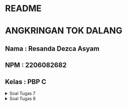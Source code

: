 # README

# ANGKRINGAN TOK DALANG

## Nama    : Resanda Dezca Asyam

## NPM     : 2206082682

## Kelas   : PBP C

<details>

<summary> Soal Tugas 7 </summary>


Pertanyaan: 

1. Apa perbedaan utama antara stateless dan stateful widget dalam konteks pengembangan aplikasi Flutter?

    Stateless widget dalam Flutter adalah widget yang tidak memiliki keadaan internal yang berubah, cocok untuk tampilan statis, seperti teks dan gambar. Mereka tidak dapat merespons perubahan keadaan. Sementara itu, stateful widget memiliki keadaan internal yang dapat berubah selama masa hidupnya dan cocok untuk tampilan dinamis yang memerlukan respons terhadap perubahan keadaan, seperti input pengguna atau animasi. Mereka menggunakan kelas state terpisah untuk menyimpan dan mengelola keadaan, dan mereka dapat merender ulang diri mereka sendiri sesuai kebutuhan saat keadaan berubah.

2. Sebutkan seluruh widget yang kamu gunakan untuk menyelesaikan tugas ini dan jelaskan fungsinya masing-masing.

    * **MyApp** yang digunakan sebagai root dari aplikasi ini dan membungkus seluruh widget yang ada pada aplikasi ini. Widget ini yang dijalankan pada program utama
    * **MaterialApp** yang digunakan untuk mengatur konfigurasi global aplikasi dan menyediakan kerangka kerja untuk membangun aplikasi.
    * **MyHomePage** yang merupakan widget halaman utama aplikasi
    * **Scaffold** yang menyediakan struktur dasar untuk tampilan halaman.
    * **AppBar** yang menampilkan header atas aplikasi dengan judul.
    * **SingleChildScrollView** yang membuat konten dapat melakukan scrolling.
    * **Padding** yang menambahkan padding ke konten.
    * **Column** yang mengatur posisi children widget secara vertikal.
    * **Text** yang menampilkan teks dengan gaya tertentu.
    * **GridView.count** yang digunakan untuk mengatur tampilan berupa grid layout.
    * **ShopCard** untuk menampilkan card tombol Lihat Item, Tambah Item, dan Logout.
    * **Material** yang digunakan untuk mengatur warna latar belakang dan tampilan dasar untuk kartu.
    * **InkWell** yang memungkinkan area kartu menjadi responsif terhadap sentuhan pengguna, sehingga dapat mendeteksi ketika kartu ditekan.
    * **Container** yang digunakan untuk mengatur struktur konten dalam kotak dengan padding yang telah ditentukan.
    * **Center** yang digunakan untuk mengatur konten di tengah kartu.
    * **Icon** widget yang menampilkan ikon tertentu.
    * **SnackBar** yang digunakan untuk menampilkan pesan kepada pengguna.

3. Jelaskan bagaimana cara kamu mengimplementasikan checklist di atas secara step-by-step (bukan hanya sekadar mengikuti tutorial)

    1. Membuat sebuah program Flutter baru dengan tema inventory seperti tugas-tugas sebelumnya.

        Pertama-tama saya membuat sebuah flutter project dengan perintah berikut


        ```shell
        flutter create angkringan_tok_dalang
        cd angkringan_tok_dalang
        ```

        Setelah project dibentuk, saya membuat file bernama `menu.dart` pada direktori `angkringan_tok_dalang/lib` dan mengimport package `material.dart` dari flutter. Kemudian saya memindadhkan class `MyHomePage` dan `_MyHomePageState` pada `main.dart` ke `menu.dart`. Kemudian saya melakukan import menu.dart ke main.dart agar dapat mengenali class `MyHomePage` yang sudah dipindahkan.

    2. Membuat tiga tombol sederhana dengan ikon dan teks untuk:

        Untuk membuat tiga tombol sederhana, saya terlebih dahulu mengubah warna tema aplikasi menjadi Indigo. Kemudian pada class `MyHomePage` di main.dart, saya menghapus `MyHomePage(title: 'Flutter Demo Home Page')`. Pada `menu.dart`, saya mengubah state menjadi stateless agar statis dan meningkatkan performa aplikasi. Saya juga melakukan perubahan  pada bagian `({super.key, required this.title})` menjadi `({Key? key}) : super(key: key);`. Setelah itu, saya menghapus kode pada class tersebut dari final string title hingga kebawah. Untuk membuat objek informasi itemnya, saya membuat class `ShopItem` yang memiliki atribut nama dan icon.pada class `MyHomePage`, saya menambahkan kode berikut untuk menampilkan card pada halaman utama.


        ```dart
        final List<ShopItem> items = [
            ShopItem("Lihat Item", Icons.checklist, Colors.blue),
            ShopItem("Tambah Item", Icons.add_shopping_cart, const Color.green),
            ShopItem("Logout", Icons.logout, Colors.red),
          ];
        ```

        Kemudian untuk mempercantik tampilan, saya membuat AppBar, dan membuat agar tampilan pada isi halaman page dapat di scroll serta membuat agar card yang ditampilkan tertata dengan rapi menggunakan GridView. Lalu saya juga membuat class baru bernama `ShopCard` untuk membungkus ShopItem dengan card. Pada kelas tersebut, terdapat atribut ShopItem dan memiliki widget-widget yang dibutuhkan untuk membentuk sebuah card.

    3. Memunculkan Snackbar dengan tulisan:

        Untuk menampilkan snackbar ketika tombol ditekan, saya menambahkan widget InkWell yang dapat menerima respon sentuhan dari user, setelah itu saya melakukan action dengan menampilkan Widget SnackBar yang berisi teks berdasarkan ShopItem yang ditekan. Berikut adalah kodenya

        ```dart
        InkWell(
                // Area responsive terhadap sentuhan
                onTap: () {
                  // Memunculkan SnackBar ketika diklik
                  ScaffoldMessenger.of(context)
                    ..hideCurrentSnackBar()
                    ..showSnackBar(SnackBar(
                        content: Text("Kamu telah menekan tombol ${item.name}!")));
                },
        ```
</details>

<details>

<summary> Soal Tugas 8 </summary>

Pertanyaan: 

1. Jelaskan perbedaan antara Navigator.push() dan Navigator.pushReplacement(), disertai dengan contoh mengenai penggunaan kedua metode tersebut yang tepat!

`Navigator.push()` dan `Navigator.pushReplacement()` adalah dua metode navigasi yang berbeda dalam Flutter.

 1. **Navigator.push():**
   - `Navigator.push()` digunakan untuk menempatkan halaman baru di atas tumpukan halaman saat ini.
   - Ini menambahkan halaman baru ke tumpukan halaman sehingga pengguna dapat kembali ke halaman sebelumnya.
   - Contoh penggunaan: Navigasi ke halaman baru dan membiarkan pengguna kembali ke halaman sebelumnya.

     ```dart
     Navigator.push(
       context,
       MaterialPageRoute(builder: (context) => NewPage()),
     );
     ```

 2. **Navigator.pushReplacement():**
   - `Navigator.pushReplacement()` digunakan untuk menggantikan halaman saat ini dengan halaman baru di tumpukan halaman.
   - Ini berguna ketika Anda ingin menggantikan halaman saat ini dengan halaman baru dan tidak ingin pengguna kembali ke halaman sebelumnya.
   - Contoh penggunaan: Navigasi ke halaman baru dan menggantikan halaman saat ini sehingga pengguna tidak dapat kembali ke halaman sebelumnya.

     ```dart
     Navigator.pushReplacement(
       context,
       MaterialPageRoute(builder: (context) => NewPage()),
     );
     ```

 Contoh lebih lengkap:

```dart
import 'package:flutter/material.dart';

class HomePage extends StatelessWidget {
  @override
  Widget build(BuildContext context) {
    return Scaffold(
      appBar: AppBar(
        title: Text('Home'),
      ),
      body: Center(
        child: ElevatedButton(
          onPressed: () {
            // Menggunakan Navigator.push() untuk menambah halaman baru
            Navigator.push(
              context,
              MaterialPageRoute(builder: (context) => NewPage()),
            );
          },
          child: Text('Go to New Page'),
        ),
      ),
    );
  }
}

class NewPage extends StatelessWidget {
  @override
  Widget build(BuildContext context) {
    return Scaffold(
      appBar: AppBar(
        title: Text('New Page'),
      ),
      body: Center(
        child: ElevatedButton(
          onPressed: () {
            // Menggunakan Navigator.pushReplacement() untuk menggantikan halaman saat ini
            Navigator.pushReplacement(
              context,
              MaterialPageRoute(builder: (context) => AnotherPage()),
            );
          },
          child: Text('Replace with Another Page'),
        ),
      ),
    );
  }
}

class AnotherPage extends StatelessWidget {
  @override
  Widget build(BuildContext context) {
    return Scaffold(
      appBar: AppBar(
        title: Text('Another Page'),
      ),
      body: Center(
        child: Text('This is Another Page'),
      ),
    );
  }
}

void main() {
  runApp(
    MaterialApp(
      home: HomePage(),
    ),
  );
}
```

Dalam contoh di atas, ketika tombol pada halaman `NewPage` ditekan, kita menggunakan `Navigator.pushReplacement()` untuk menggantikan `NewPage` dengan `AnotherPage`, sehingga pengguna tidak dapat kembali ke `NewPage`.


2. Jelaskan masing-masing layout widget pada Flutter dan konteks penggunaannya masing-masing!

    Flutter menyediakan berbagai jenis widget untuk mengatur tata letak dan struktur UI. Berikut adalah beberapa layout widget utama di Flutter dan konteks penggunaan masing-masing:

    1. **Container:**
    - **Konteks Penggunaan:** `Container` digunakan untuk mengelompokkan dan mendekorasi widget lain. Ini dapat berisi satu widget atau banyak widget, dan dapat dikonfigurasi dengan berbagai properti seperti padding, margin, dan dekorasi.

     ```dart
     Container(
       padding: EdgeInsets.all(16.0),
       margin: EdgeInsets.symmetric(vertical: 10.0),
       decoration: BoxDecoration(
         color: Colors.blue,
         borderRadius: BorderRadius.circular(8.0),
       ),
       child: Text('Hello, Flutter!'),
     )
     ```

    2. **Row dan Column:**
    - **Konteks Penggunaan:** `Row` digunakan untuk mengatur widget horizontal secara sejajar, sementara `Column` digunakan untuk mengatur widget secara vertikal. Keduanya sangat berguna untuk menyusun widget secara berderet.

     ```dart
     Row(
       children: [
         Icon(Icons.star),
         Text('5.0'),
       ],
     )

     Column(
       children: [
         Text('Title'),
         Text('Subtitle'),
       ],
     )
     ```

    3. **ListView dan GridView:**
    - **Konteks Penggunaan:** `ListView` digunakan untuk menampilkan daftar widget secara bergulir, sementara `GridView` digunakan untuk menampilkan daftar widget dalam bentuk grid. Mereka berguna untuk menangani daftar atau kumpulan data.

     ```dart
     ListView(
       children: [
         ListTile(title: Text('Item 1')),
         ListTile(title: Text('Item 2')),
         // ...
       ],
     )

     GridView.builder(
       gridDelegate: SliverGridDelegateWithFixedCrossAxisCount(
         crossAxisCount: 2,
       ),
       itemBuilder: (context, index) => Text('Item $index'),
       itemCount: 10,
     )
     ```

    4. **Stack:**
    - **Konteks Penggunaan:** `Stack` digunakan untuk menumpuk widget di atas satu sama lain. Ini berguna untuk membuat tumpukan visual, seperti overlay atau elemen tumpukan.

     ```dart
     Stack(
       children: [
         Image(...),
         Positioned(
           bottom: 10.0,
           right: 10.0,
           child: Text('Overlay Text'),
         ),
       ],
     )
     ```

    5. **Expanded dan Flexible:**
    - **Konteks Penggunaan:** `Expanded` dan `Flexible` digunakan dalam `Row` atau `Column` untuk memberikan fleksibilitas pada widget. Mereka membantu dalam mendistribusikan ruang sesuai dengan proporsi tertentu.

     ```dart
     Column(
       children: [
         Text('Header'),
         Expanded(
           child: Container(color: Colors.blue),
         ),
         Text('Footer'),
       ],
     )
     ```

    6. **SizedBox:**
    - **Konteks Penggunaan:** `SizedBox` digunakan untuk memberikan batas atau dimensi tetap pada widget. Ini berguna untuk mengontrol ruang di antara atau di sekitar widget.

     ```dart
     SizedBox(
       width: 100.0,
       height: 50.0,
       child: Text('Fixed Size Box'),
     )
     ```

    7. **Card:**
    - **Konteks Penggunaan:** `Card` digunakan untuk mengelompokkan informasi terkait dalam suatu kotak. Ini biasanya digunakan untuk menampilkan data terstruktur dengan tata letak khusus.

     ```dart
     Card(
       child: ListTile(
         leading: Icon(Icons.account_circle),
         title: Text('John Doe'),
         subtitle: Text('Software Developer'),
       ),
     )
     ```

    8. **Wrap:**
    - **Konteks Penggunaan:** `Wrap` digunakan untuk mengatur widget secara horizontal atau vertikal, dan saat widget tidak muat dalam satu baris atau kolom, ia akan beralih ke baris atau kolom berikutnya.

     ```dart
     Wrap(
       children: [
         Chip(label: Text('Tag 1')),
         Chip(label: Text('Tag 2')),
         // ...
       ],
     )
     ```

    Setiap widget layout memiliki kegunaan khusus tergantung pada desain UI yang diinginkan dan tata letak yang dibutuhkan dalam aplikasi Flutter. Pemahaman yang baik tentang masing-masing widget ini membantu dalam membuat antarmuka pengguna yang responsif dan menarik.

3. Sebutkan apa saja elemen input pada form yang kamu pakai pada tugas kali ini dan jelaskan mengapa kamu menggunakan elemen input tersebut!

    Elemen input pada form yang digunakan dalam tugas ini adalah `TextFormField`. Elemen input ini dipilih karena memberikan antarmuka pengguna yang interaktif untuk mengumpulkan data masukan pengguna dengan berbagai jenis validasi.

    1. **TextFormField untuk Nama Makanan:**
   - **Alasan Penggunaan:** Digunakan untuk mengumpulkan nama makanan yang merupakan teks.
   - **Properti Tambahan:**
     - `decoration`: Menyediakan petunjuk dan dekorasi untuk input.
     - `onChanged`: Mengaktifkan fungsi yang dipanggil setiap kali nilai input berubah.
     - `validator`: Memberikan validasi untuk memastikan input tidak kosong.

    2. **TextFormField untuk Harga:**
    - **Alasan Penggunaan:** Digunakan untuk mengumpulkan harga makanan yang merupakan angka.
    - **Properti Tambahan:**
        - `decoration`: Menyediakan petunjuk dan dekorasi untuk input.
        - `onChanged`: Mengaktifkan fungsi yang dipanggil setiap kali nilai input berubah.
        - `validator`: Memberikan validasi untuk memastikan input tidak kosong dan merupakan angka.

    3. **TextFormField untuk Deskripsi:**
    - **Alasan Penggunaan:** Digunakan untuk mengumpulkan deskripsi makanan yang merupakan teks.
    - **Properti Tambahan:**
        - `decoration`: Menyediakan petunjuk dan dekorasi untuk input.
        - `onChanged`: Mengaktifkan fungsi yang dipanggil setiap kali nilai input berubah.
        - `validator`: Memberikan validasi untuk memastikan input tidak kosong.

4. **ElevatedButton untuk Menyimpan Data:**
    - **Alasan Penggunaan:** Digunakan untuk menyimpan data makanan ke dalam daftar dan menampilkan dialog konfirmasi.
    - **Properti Tambahan:**
        - `onPressed`: Menentukan fungsi yang dijalankan ketika tombol ditekan.

    **Catatan:**
    - Dalam kodingan, data yang diambil dari `TextFormField` disimpan dalam variabel `_name`, `_price`, dan `_description`.
    - Data tersebut kemudian digunakan untuk membuat objek `Product` yang ditambahkan ke dalam list `ProductList.products` saat tombol "Save" ditekan.
    - Masing-masing `TextFormField` memiliki validasi untuk memastikan bahwa input sesuai dengan persyaratan yang diinginkan.

    Penggunaan `TextFormField` memudahkan pengguna untuk memasukkan data dengan tampilan yang jelas dan memberikan kontrol validasi untuk memastikan bahwa data yang dimasukkan sesuai dengan format yang diharapkan.

4. Bagaimana penerapan clean architecture pada aplikasi Flutter?

    Clean Architecture adalah konsep arsitektur perangkat lunak yang bertujuan untuk memisahkan komponen-komponen inti aplikasi dari detail implementasi. Dalam konteks pengembangan aplikasi Flutter, penerapan Clean Architecture melibatkan pemisahan antara lapisan presentasi, bisnis, dan data. Berikut adalah cara penerapan Clean Architecture pada aplikasi Flutter:

    1. **Lapisan Presentasi (Presentation Layer):**
    - **Widget dan UI Logic:** Lapisan presentasi berisi widget Flutter dan logika tampilan (UI logic). Widget bertanggung jawab untuk menampilkan elemen UI, sedangkan logika tampilan mengatur interaksi dan pemrosesan data pada tingkat UI.
    - **BLoC (Business Logic Component):** BLoC digunakan untuk mengelola state dan logika bisnis aplikasi. BLoC membantu memisahkan logika bisnis dari tampilan dan memungkinkan pengujian unit.

    2. **Lapisan Bisnis (Domain Layer):**
    - **Entity:** Berisi objek bisnis atau entitas yang merepresentasikan konsep bisnis utama.
    - **Use Case (Interactors):** Mewakili aturan bisnis atau skenario penggunaan. Setiap use case menangani satu atau beberapa tugas bisnis spesifik.
    - **Repository Interface:** Menentukan kontrak antarmuka untuk pengambilan dan penyimpanan data tanpa menentukan implementasi.

    3. **Lapisan Data (Data Layer):**
    - **Repository Implementations:** Menyediakan implementasi dari antarmuka repository yang didefinisikan di lapisan bisnis. Repository bertanggung jawab untuk mengambil dan menyimpan data.
    - **Data Sources:** Menangani sumber data, seperti API, database, atau penyimpanan lokal. Data sources berkomunikasi dengan repository untuk menyediakan data.

    4. **Dependency Injection (DI):**
    - Gunakan Dependency Injection untuk memasukkan dependensi ke dalam komponen-komponen aplikasi. DI membantu dalam mencapai prinsip Dependency Inversion di Clean Architecture.
    - Contoh DI di Flutter dapat dilakukan menggunakan paket seperti `get_it`, `provider`, atau paket DI lainnya.

    5. **Pengujian (Testing):**
    - Pisahkan kode bisnis dari kode Flutter untuk memudahkan pengujian unit. Logika bisnis harus dapat diuji tanpa ketergantungan pada framework atau UI.
    - Gunakan tes unit untuk menguji logika bisnis dan tes widget untuk menguji komponen UI.

    6. **Model Entitas Bersih (Clean Entity Model):**
    - Pastikan bahwa entitas atau model yang ada di lapisan bisnis (domain) tidak memiliki ketergantungan pada framework atau detail implementasi tertentu.

    Contoh struktur proyek Flutter yang menerapkan Clean Architecture:

    ```
    lib/
    |-- presentation/
    |   |-- screens/
    |   |-- widgets/
    |   |-- blocs/
    |
    |-- domain/
    |   |-- entities/
    |   |-- usecases/
    |   |-- repositories/
    |
    |-- data/
    |   |-- repositories_impl/
    |   |-- data_sources/
    |
    |-- di/
    |
    |-- main.dart
    ```

    Penting untuk diingat bahwa penerapan Clean Architecture bisa bervariasi tergantung pada kebutuhan dan kompleksitas aplikasi. Tujuan utamanya adalah memisahkan konsep bisnis dari detail implementasi sehingga aplikasi menjadi lebih bersih, modular, dan mudah diuji.


5. Jelaskan bagaimana cara kamu mengimplementasikan checklist di atas secara step-by-step! (bukan hanya sekadar mengikuti tutorial)

    **Langkah-langkah Implementasi Checklist:**

    1. **Menambahkan Drawer Menu Untuk Navigasi:**
        - Tambahkan drawer_menu.dart ke dalam direktori widgets.
        - Impor drawer_menu.dart ke dalam menu.dart.
        - Tambahkan routing untuk MyHomePage dan ShopFormPage.
        - Hiasi drawer dengan drawer header dan routing.

    2. **Menambahkan Form dan Elemen Input:**
        - Buat file shoplist_form.dart di dalam direktori lib.
        - Gunakan widget Form sebagai wadah input field.
        - Gunakan TextFormField untuk input nama Makanan, harga, dan deskripsi.
        - Validasi input field dan tampilkan pesan error jika perlu.
        - Gunakan GlobalKey<FormState> untuk mengelola state dan validasi form.

    3. **Memunculkan Data:**
        - Implementasikan onPressed untuk tombol "Save".
        - Validasi form sebelum menampilkan dialog.
        - Tampilkan AlertDialog dengan data yang diinput.
        - Reset form setelah data disimpan.
        - Buat file baru bernama product_list.dart
        - Buat Model Makanan pada Shoplist_form.dart dan simpan pada list Makanan untuk ditampilkan
        - Buat Class baru bernama ProductListWidget untuk menampilkan list makanan dari hasil input
        - Setting data agar class ini dapat mengambil data dari Shoplist_form.dart dan buat widget baru pada ProductListWidget
        - Desain Sesuai Selera

    4. **Menambahkan Fitur Navigasi pada Tombol:**
        - Implementasikan navigasi menggunakan Navigator.push pada tombol "Tambah Makanan" di menu.dart, dan left_drawer.dart.
        - Gunakan MaterialPageRoute yang mencakup ShopFormPage.

    5. **Refactoring File:**
        - Pindahkan widget ShopItem dari menu.dart ke shop_card.dart di dalam direktori widgets.
        - Pindahkan file menu.dart dan shoplist_form.dart ke dalam folder screens.
        - Pastikan pemindahan dilakukan melalui IDE atau text editor Flutter untuk refactoring otomatis.


</details>